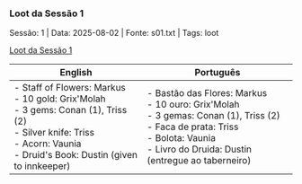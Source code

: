 ### Loot da Sessão 1

Sessão: 1 | Data: 2025-08-02 | Fonte: s01.txt | Tags: loot

[Loot da Sessão 1](loot_sessao1.png)

| English | Português |
|---------|-----------|
| - Staff of Flowers: Markus <br> - 10 gold: Grix'Molah <br> - 3 gems: Conan (1), Triss (2) <br> - Silver knife: Triss <br> - Acorn: Vaunia <br> - Druid's Book: Dustin (given to innkeeper) | - Bastão das Flores: Markus <br> - 10 ouro: Grix'Molah <br> - 3 gemas: Conan (1), Triss (2) <br> - Faca de prata: Triss <br> - Bolota: Vaunia <br> - Livro do Druida: Dustin (entregue ao taberneiro) |

